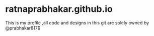 
# ratnaprabhakar.github.io
This is my profile ,all code and designs in this git are solely owned by @prabhakar8179

